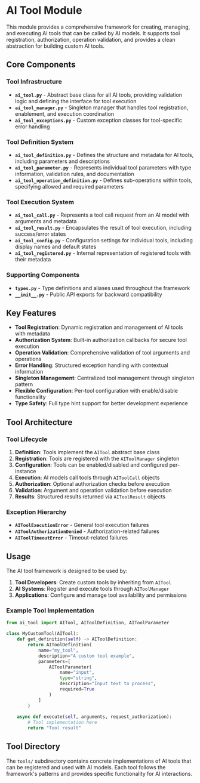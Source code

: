 # AI Tool Module

This module provides a comprehensive framework for creating, managing, and executing AI tools that can be called by AI models. It supports tool registration, authorization, operation validation, and provides a clean abstraction for building custom AI tools.

## Core Components

### Tool Infrastructure
- **`ai_tool.py`** - Abstract base class for all AI tools, providing validation logic and defining the interface for tool execution
- **`ai_tool_manager.py`** - Singleton manager that handles tool registration, enablement, and execution coordination
- **`ai_tool_exceptions.py`** - Custom exception classes for tool-specific error handling

### Tool Definition System
- **`ai_tool_definition.py`** - Defines the structure and metadata for AI tools, including parameters and descriptions
- **`ai_tool_parameter.py`** - Represents individual tool parameters with type information, validation rules, and documentation
- **`ai_tool_operation_definition.py`** - Defines sub-operations within tools, specifying allowed and required parameters

### Tool Execution System
- **`ai_tool_call.py`** - Represents a tool call request from an AI model with arguments and metadata
- **`ai_tool_result.py`** - Encapsulates the result of tool execution, including success/error states
- **`ai_tool_config.py`** - Configuration settings for individual tools, including display names and default states
- **`ai_tool_registered.py`** - Internal representation of registered tools with their metadata

### Supporting Components
- **`types.py`** - Type definitions and aliases used throughout the framework
- **`__init__.py`** - Public API exports for backward compatibility

## Key Features

- **Tool Registration**: Dynamic registration and management of AI tools with metadata
- **Authorization System**: Built-in authorization callbacks for secure tool execution
- **Operation Validation**: Comprehensive validation of tool arguments and operations
- **Error Handling**: Structured exception handling with contextual information
- **Singleton Management**: Centralized tool management through singleton pattern
- **Flexible Configuration**: Per-tool configuration with enable/disable functionality
- **Type Safety**: Full type hint support for better development experience

## Tool Architecture

### Tool Lifecycle
1. **Definition**: Tools implement the `AITool` abstract base class
2. **Registration**: Tools are registered with the `AIToolManager` singleton
3. **Configuration**: Tools can be enabled/disabled and configured per-instance
4. **Execution**: AI models call tools through `AIToolCall` objects
5. **Authorization**: Optional authorization checks before execution
6. **Validation**: Argument and operation validation before execution
7. **Results**: Structured results returned via `AIToolResult` objects

### Exception Hierarchy
- **`AIToolExecutionError`** - General tool execution failures
- **`AIToolAuthorizationDenied`** - Authorization-related failures
- **`AIToolTimeoutError`** - Timeout-related failures

## Usage

The AI tool framework is designed to be used by:

1. **Tool Developers**: Create custom tools by inheriting from `AITool`
2. **AI Systems**: Register and execute tools through `AIToolManager`
3. **Applications**: Configure and manage tool availability and permissions

### Example Tool Implementation

```python
from ai_tool import AITool, AIToolDefinition, AIToolParameter

class MyCustomTool(AITool):
    def get_definition(self) -> AIToolDefinition:
        return AIToolDefinition(
            name="my_tool",
            description="A custom tool example",
            parameters=[
                AIToolParameter(
                    name="input",
                    type="string",
                    description="Input text to process",
                    required=True
                )
            ]
        )
    
    async def execute(self, arguments, request_authorization):
        # Tool implementation here
        return "Tool result"
```

## Tool Directory

The `tools/` subdirectory contains concrete implementations of AI tools that can be registered and used with AI models. Each tool follows the framework's patterns and provides specific functionality for AI interactions.